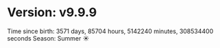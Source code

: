 # Version: v9.9.9
Time since birth: 3571 days, 85704 hours, 5142240 minutes, 308534400 seconds
Season: Summer ☀️
